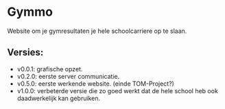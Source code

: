 # Gymmo

Website om je gymresultaten je hele schoolcarriere op te slaan.


## Versies:
- v0.0.1: grafische opzet.
- v0.2.0: eerste server communicatie.
- v0.5.0: eerste werkende website. (einde TOM-Project?)
- v1.0.0: verbeterde versie die zo goed werkt dat de hele school heb ook daadwerkelijk kan gebruiken.
